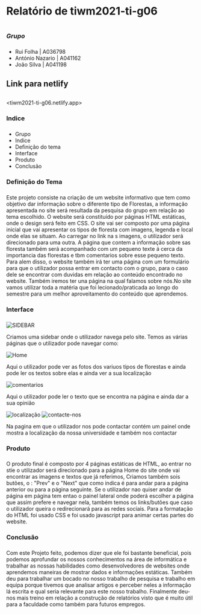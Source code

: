 # Relatório de tiwm2021-ti-g06 <h1>

### ***Grupo*** <h3>

* Rui Folha | A036798
* António Nazario | A041162 
* João Silva | A041198

## Link para netlify <h2>
<tiwm2021-ti-g06.netlify.app>

### Indice <h3>
* Grupo
* Indice
* Definição do tema
* Interface
* Produto
* Conclusão


### Definição do Tema <h3>
<p> 
Este projeto consiste na criação de um website informativo que tem como objetivo dar informação sobre o diferente tipo de Florestas, a informação apresentada no site será resultada da pesquisa do grupo em relação ao tema escolhido. O website será constituído por páginas HTML estáticas, onde o design será feito em CSS. O site vai ser composto por uma página inicial que vai apresentar os tipos de floresta com imagens, legenda e local onde elas se situam. Ao carregar no link na s imagens, o utilizador será direcionado para uma outra. 
A página que contem a informação sobre sas floresta também será acompanhado com um pequeno texte á cerca da importancia das florestas e tbm comentarios sobre esse pequeno texto. Para alem disso, o website também irá ter uma página com um formulário para que o utilizador possa entrar em contacto com o grupo, para o caso dele se encontrar com duvidas em relação ao conteúdo encontrado no website. Também iremos ter una página na qual falamos sobre nós.No site vamos utilizar toda a matéria que foi lecionado/praticada ao longo do semestre para um melhor aproveitamento do conteúdo que aprendemos.
</p>

### Interface <h3>

![SIDEBAR](imgRela/sidebar.png)
<p>
    Criamos uma sidebar onde o utilizador navega pelo site.
    Temos as várias páginas que o utilizador pode navegar como:
</P>

![Home](imgRela/index.png)

<p>
    Aqui o utilizador pode ver as fotos dos variuos tipos de florestas e ainda pode ler os textos sobre elas e ainda ver a sua localização
</p>

![comentarios](imgRela/comentarios.png)

<p>
    Aqui o utilizador pode ler o texto que se encontra na página e ainda dar a sua opinião
</P>

![localização](imgRela/localização.png)
![contacte-nos](imgRela/contacte.png)
<p>
    Na pagina em que o utilizador nos pode contactar contém um painel onde mostra a localização da nossa universidade e também nos contactar
</P>

### Produto <h3>

<p>
    O produto final é composto por 4 páginas estáticas de HTML, ao entrar no stie o utilizador será direcionado para a página Home do site onde vai encontrar as imagens e textos que já referimos,
    Criamos também sois butões, o : "Prev" e o "Next" que como indica é para andar para a página anterior ou para a página seguinte.
    Se o utilizador nao quiser andar de página em página tem entao o painel lateral onde poderá escolher a página que assim prefere e navegar nela, também temos os links/butões que caso o utilizador queira o redirecionará para as redes sociais.
    Para a formatação do HTML foi usado CSS e foi usado javascript para animar certas partes do website.
</p>


### Conclusão <h3>

<p>
    Com este Projeto feito, podemos dizer que ele foi bastante beneficial, pois podemos aprofundar os nossos conhecimentos na área de informática e trabalhar as nossas habilidades como desenvolvedores de websites onde aprendemos maneiras de mostrar dados e informações estáticas. Também deu para trabalhar um bocado no nosso trabalho de pesquisa e trabalho em equipa porque tivemos que analisar artigos e perceber neles a informação lá escrita e qual seria relevante para este nosso trabalho. Finalmente deu-nos mais treino em relação a construção de relatórios visto que é muito útil para a faculdade como também para futuros empregos.
</P>


